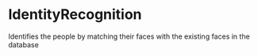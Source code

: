 # IdentityRecognition
Identifies the people by matching their faces with the existing faces in the database
